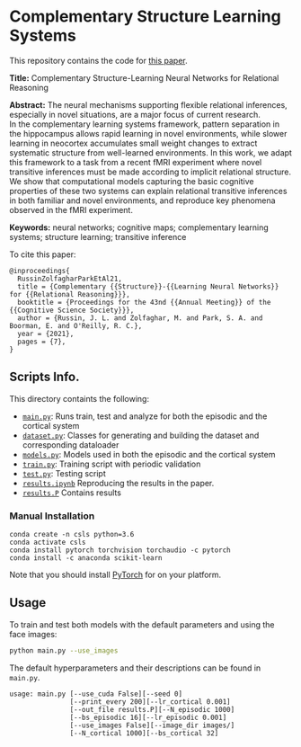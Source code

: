 # Complementary Structure Learning Systems

This repository contains the code for [this paper](https://arxiv.org/).

**Title:** Complementary Structure-Learning Neural Networks for Relational Reasoning

**Abstract:** The neural mechanisms supporting flexible relational inferences, especially in novel situations, are a major focus of current research.  
In the complementary learning systems framework, pattern separation in the hippocampus allows rapid learning in novel environments, while slower learning in neocortex accumulates small weight changes to extract systematic structure from well-learned environments. In this work, we adapt this framework to a task from a recent fMRI experiment where novel transitive inferences must be made according to implicit relational structure. We show that computational models capturing the basic cognitive properties of these two systems can explain relational transitive inferences in both familiar and novel environments, and reproduce key phenomena observed in the fMRI experiment.

**Keywords:**
neural networks; cognitive maps; complementary learning systems; structure learning; transitive inference

To cite this paper:
```
@inproceedings{
  RussinZolfagharParkEtAl21,
  title = {Complementary {{Structure}}-{{Learning Neural Networks}} for {{Relational Reasoning}}},
  booktitle = {Proceedings for the 43nd {{Annual Meeting}} of the {{Cognitive Science Society}}},
  author = {Russin, J. L. and Zolfaghar, M. and Park, S. A. and Boorman, E. and O'Reilly, R. C.},
  year = {2021},
  pages = {7},
}
```



## Scripts Info.
This directory containts the following:
- [`main.py`](main.py): Runs train, test and analyze for both the episodic and the cortical system
- [`dataset.py`](dataset.py): Classes for generating and building the dataset and corresponding dataloader
- [`models.py`](models.py): Models used in both the episodic and the cortical system
- [`train.py`](train.py): Training script with periodic validation 
- [`test.py`](test.py): Testing script 
- [`results.ipynb`](results.ipynb) Reproducing the results in the paper.
- [`results.P`](results.P) Contains results 

<!-- ## Installation
### Conda (Recommended)

If you are using conda, you can create a `csls` environment with all the dependencies by running: -->

<!-- ```
git clone https://github.com/MaryZolfaghar/ComplementaryStructureLearningSystems
cd ComplementaryStructureLearningSystems
conda env create -f environment.yaml
source activate csls
```


(ToDo: check if this is necessary)
Then, execute the following command to installs the repository in editable mode.

```
pip install --editable .
``` -->


### Manual Installation
```
conda create -n csls python=3.6
conda activate csls
conda install pytorch torchvision torchaudio -c pytorch
conda install -c anaconda scikit-learn 
```
Note that you should install [PyTorch](http://pytorch.org/) for on your platform.

## Usage
To train and test both models with the default parameters and using the face images:
```bash
python main.py --use_images
```
The default hyperparameters and their descriptions can be found in `main.py`.

```
usage: main.py [--use_cuda False][--seed 0]
               [--print_every 200][--lr_cortical 0.001]
               [--out_file results.P][--N_episodic 1000]
               [--bs_episodic 16][--lr_episodic 0.001]
               [--use_images False][--image_dir images/]
               [--N_cortical 1000][--bs_cortical 32]               
```
